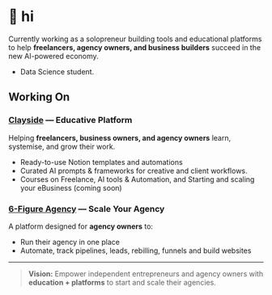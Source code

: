 # 👋 hi

Currently working as a solopreneur building tools and educational platforms to help **freelancers, agency owners, and business builders** succeed in the new AI-powered economy. 
- Data Science student.

##  Working On
###  [Clayside](https://clayside.co) — Educative Platform
Helping **freelancers, business owners, and agency owners** learn, systemise, and grow their work.
-  Ready-to-use Notion templates and automations  
-  Curated AI prompts & frameworks for creative and client workflows.  
-  Courses on Freelance, AI tools & Automation, and Starting and scaling your eBusiness (coming soon)
###  [6-Figure Agency](#) — Scale Your Agency 
A platform designed for **agency owners** to:
-  Run their agency in one place
-  Automate, track pipelines, leads, rebilling, funnels and build websites 

---
>  **Vision:** Empower independent entrepreneurs and agency owners with **education + platforms** to start and scale their agencies.
